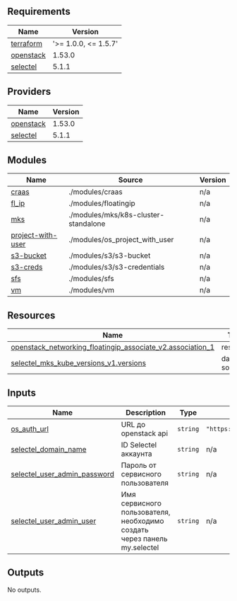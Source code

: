 ## Requirements

| Name | Version |
|------|---------|
| <a name="requirement_terraform"></a> [terraform](#requirement\_terraform) | '>= 1.0.0, <= 1.5.7' |
| <a name="requirement_openstack"></a> [openstack](#requirement\_openstack) | 1.53.0 |
| <a name="requirement_selectel"></a> [selectel](#requirement\_selectel) | 5.1.1 |

## Providers

| Name | Version |
|------|---------|
| <a name="provider_openstack"></a> [openstack](#provider\_openstack) | 1.53.0 |
| <a name="provider_selectel"></a> [selectel](#provider\_selectel) | 5.1.1 |

## Modules

| Name | Source | Version |
|------|--------|---------|
| <a name="module_craas"></a> [craas](#module\_craas) | ./modules/craas | n/a |
| <a name="module_fl_ip"></a> [fl\_ip](#module\_fl\_ip) | ./modules/floatingip | n/a |
| <a name="module_mks"></a> [mks](#module\_mks) | ./modules/mks/k8s-cluster-standalone | n/a |
| <a name="module_project-with-user"></a> [project-with-user](#module\_project-with-user) | ./modules/os_project_with_user | n/a |
| <a name="module_s3-bucket"></a> [s3-bucket](#module\_s3-bucket) | ./modules/s3/s3-bucket | n/a |
| <a name="module_s3-creds"></a> [s3-creds](#module\_s3-creds) | ./modules/s3/s3-credentials | n/a |
| <a name="module_sfs"></a> [sfs](#module\_sfs) | ./modules/sfs | n/a |
| <a name="module_vm"></a> [vm](#module\_vm) | ./modules/vm | n/a |

## Resources

| Name | Type |
|------|------|
| [openstack_networking_floatingip_associate_v2.association_1](https://registry.terraform.io/providers/terraform-provider-openstack/openstack/1.53.0/docs/resources/networking_floatingip_associate_v2) | resource |
| [selectel_mks_kube_versions_v1.versions](https://registry.terraform.io/providers/selectel/selectel/5.1.1/docs/data-sources/mks_kube_versions_v1) | data source |

## Inputs

| Name | Description | Type | Default | Required |
|------|-------------|------|---------|:--------:|
| <a name="input_os_auth_url"></a> [os\_auth\_url](#input\_os\_auth\_url) | URL до openstack api | `string` | `"https://cloud.api.selcloud.ru/identity/v3"` | no |
| <a name="input_selectel_domain_name"></a> [selectel\_domain\_name](#input\_selectel\_domain\_name) | ID Selectel аккаунта | `string` | n/a | yes |
| <a name="input_selectel_user_admin_password"></a> [selectel\_user\_admin\_password](#input\_selectel\_user\_admin\_password) | Пароль от сервисного пользователя | `string` | n/a | yes |
| <a name="input_selectel_user_admin_user"></a> [selectel\_user\_admin\_user](#input\_selectel\_user\_admin\_user) | Имя сервисного пользователя, необходимо создать через панель my.selectel | `string` | n/a | yes |

## Outputs

No outputs.
